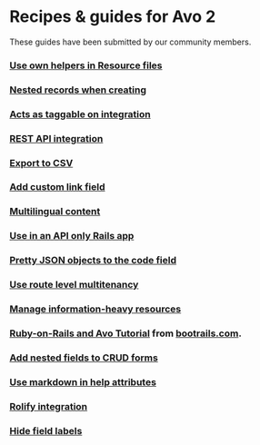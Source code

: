 # Recipes & guides for Avo 2

These guides have been submitted by our community members.

### [Use own helpers in Resource files](recipes/use-own-helpers-in-resource-files)

### [Nested records when creating](recipes/nested-records-when-creating)

### [Acts as taggable on integration](recipes/act-as-taggable-on-integration)

### [REST API integration](recipes/rest-api-integration)

### [Export to CSV](recipes/export-to-csv)

### [Add custom link field](recipes/custom-link-field)

### [Multilingual content](recipes/multilingual-content)

### [Use in an API only Rails app](recipes/api-only-app)

### [Pretty JSON objects to the code field](recipes/format-ruby-object-to-json)

### [Use route level multitenancy](recipes/multitenancy)

### [Manage information-heavy resources](recipes/manage-information-heavy-resources)

### [Ruby-on-Rails and Avo Tutorial](https://www.bootrails.com/blog/rails-avohq-tutorial) from [bootrails.com](https://www.bootrails.com).

### [Add nested fields to CRUD forms](recipes/add-nested-fields-to-forms)

### [Use markdown in help attributes](recipes/use-markdown-in-help-attributes.md)

### [Rolify integration](recipes/rolify-integration.md)

### [Hide field labels](recipes/hide-field-labels.md)
